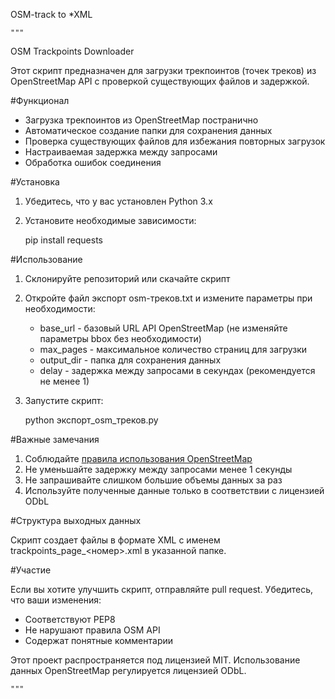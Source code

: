  OSM-track to *XML



    """
OSM Trackpoints Downloader

Этот скрипт предназначен для загрузки трекпоинтов (точек треков) из OpenStreetMap API с проверкой существующих файлов и задержкой.

#Функционал

- Загрузка трекпоинтов из OpenStreetMap постранично
- Автоматическое создание папки для сохранения данных
- Проверка существующих файлов для избежания повторных загрузок
- Настраиваемая задержка между запросами
- Обработка ошибок соединения

#Установка

1. Убедитесь, что у вас установлен Python 3.x
2. Установите необходимые зависимости:
  
   pip install requests
   
#Использование

1. Склонируйте репозиторий или скачайте скрипт
2. Откройте файл экспорт osm-треков.txt и измените параметры при необходимости:
   - base_url - базовый URL API OpenStreetMap (не изменяйте параметры bbox без необходимости)
   - max_pages - максимальное количество страниц для загрузки
   - output_dir - папка для сохранения данных
   - delay - задержка между запросами в секундах (рекомендуется не менее 1)

3. Запустите скрипт:
  
   python экспорт_osm_треков.py
   
#Важные замечания

1. Соблюдайте [правила использования OpenStreetMap](https://wiki.openstreetmap.org/wiki/RU:Правила_использования_данных)
2. Не уменьшайте задержку между запросами менее 1 секунды
3. Не запрашивайте слишком большие объемы данных за раз
4. Используйте полученные данные только в соответствии с лицензией ODbL

#Структура выходных данных

Скрипт создает файлы в формате XML с именем trackpoints_page_<номер>.xml в указанной папке.

#Участие

Если вы хотите улучшить скрипт, отправляйте pull request. Убедитесь, что ваши изменения:
- Соответствуют PEP8
- Не нарушают правила OSM API
- Содержат понятные комментарии



Этот проект распространяется под лицензией MIT. Использование данных OpenStreetMap регулируется лицензией ODbL.

    """
